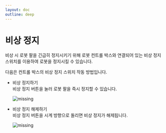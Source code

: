 ```yaml
---
layout: doc
outline: deep
---
```


# 비상 정지

비상 시 로봇 팔을 긴급히 정지시키기 위해 로봇 컨트롤 박스와 연결되어 있는 비상 정지 스위치를 이용하여 로봇을 정지시킬 수 있습니다.

다음은 컨트롤 박스의 비상 정지 스위치 작동 방법입니다.

- 비상 정지하기<br>
  비상 정지 버튼을 눌러 로봇 팔을 즉시 정지할 수 있습니다.

  ![missing](/manual/common/safety_and_precautions/7-1.png)

- 비상 정지 해제하기<br>
  비상 정지 버튼을 시계 방향으로 돌리면 비상 정지가 해제됩니다.

  ![missing](/manual/common/safety_and_precautions/7-2.png)
